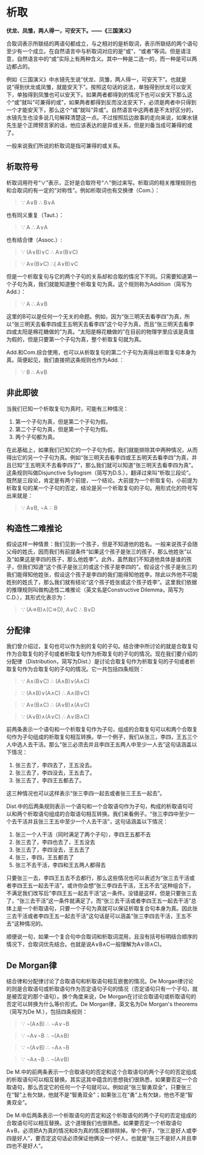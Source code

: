 # 析取

**伏龙、凤雏，两人得一，可安天下。——《三国演义》**

合取词表示所联结的两语句都成立，与之相对的是析取词，表示所联结的两个语句至少有一个成立。在自然语言中与析取词对应的是“或”，“或者”等词。但是请注意，自然语言中的“或”实际上有两种含义。其中一种是二选一的，而一种是可以两边都占的。

例如《三国演义》中水镜先生说“伏龙、凤雏，两人得一，可安天下”。也就是说“得到伏龙或凤雏，就能安天下”。按照这句话的说法，单独得到伏龙可以安天下，单独得到凤雏也可以安天下。如果两者都得到的情况下也可以安天下那么这个“或”就叫“可兼得的或”，如果两者都得到反而没法安天下，必须是两者中只得到一个才能安天下，那么这个“或”就叫“异或”。自然语言中这两者是不太好区分的，水镜先生也没多说几句解释清楚这一点。不过按照后边故事的走向来说，如果水镜先生是个正牌预言家的话，他应该表达的是异或关系，但是刘备当成可兼得的或了。

一般来说我们所说的析取词是指可兼得的或关系。

## 析取符号

析取词用符号“∨”表示，正好是合取符号“∧”倒过来写。析取词的相关推理规则也和合取词的有一定的“对称性”。例如析取词也有交换律（Com.）：

> ∵ A∨B ∴ B∨A

也有同义重复（Taut.）：

> ∵ A ∴ A∨A

也有结合律（Assoc.）:

> ∵ (A∨B)∨C ∴ A∨(B∨C)

> ∵ A∨(B∨C) ∴( A∨B)∨C

但是一个析取复句与它的两个子句的关系却和合取的情况下不同。只需要知道第一个子句为真，我们就能知道整个析取复句为真。这个规则称为Addition（简写为Add.）：

> ∵ A ∴ A∨B

这里的B可以是任何一个无关的命题。例如，因为“张三明天去看李四”为真，所以“张三明天去看李四或王五明天去看李四”这个句子为真，而且“张三明天去看李四或太阳是棉花糖做的”为真。“太阳是棉花糖做的”在目前的物理学里应该是真值为假的，但是只要第一个子句为真，整个析取复句就为真。

Add.和Com.综合使用，也可以从析取复句的第二个子句为真得出析取复句本身为真。简便起见，我们直接把这条规则也作为Add.：

> ∵ B ∴ A∨B

## 非此即彼

当我们已知一个析取复句为真时，可能有三种情况：

1. 第一个子句为真，但是第二个子句为假。
1. 第二个子句为真，但是第一个子句为假。
1. 两个子句都为真。

在此基础上，如果我们已知它的一个子句为假，我们就能排除其中两种情况，从而得出它的另一个子句为真。例如“张三明天去看李四或王五明天去看李四”为真，并且已知“王五明天不去看李四了”，那么我们就可以知道“张三明天去看李四为真”。这条规则叫做Disjunctive Syllogism（简写为D.S.），翻译过来叫“析取三段论”。既然是三段论，肯定是有两个前提，一个结论。大前提为一个析取复句，小前提为析取复句的某一个子句的否定，结论是另一个析取复句的子句。用形式化的符号写出来就是：

> ∵ A∨B, ¬A ∴ B

## 构造性二难推论

假设这样一种情景：我们见到一个孩子，但是不知道他的姓名。一般来说孩子会随父母的姓氏，因而我们有前提条件“如果这个孩子是张三的孩子，那么他姓张”以及“如果这是李四的孩子，那么他姓李”。此外，虽然我们不知道他具体是谁的孩子，但我们知道“这个孩子是张三的或这个孩子是李四的”。假设这个孩子是张三的我们能得知他姓张，假设这个孩子是李四的我们能得知他姓李。除此以外他不可能姓别的姓氏了，那么我们就有结论“这个孩子姓张或这个孩子姓李”。这里我们依据的推理规则叫做构造性二难推论（英文名是Constructive Dilemma，简写为C.D.），其形式化表示为：

> ∵ (A⇒B)∧(C⇒D), A∨C ∴ B∨D

## 分配律

我们曾介绍过，复句也可以作为别的复句的子句。结合律中所讨论的就是合取复句作为合取复句的子句或者析取复句作为析取复句的子句的情况。现在我们要介绍的分配律（Distribution，简写为Dist.）是讨论合取复句作为析取复句的子句或者析取复句作为合取复句的子句的情况。它一共包括四条规则：

> ∵ A∧(B∨C) ∴ (A∧B)∨(A∧C)

> ∵ (A∧B)∨(A∧C) ∴ A∧(B∨C)

> ∵ A∨(B∧C) ∴ (A∨B)∧(A∨C)

> ∵ (A∨B)∧(A∨C) ∴ A∨(B∧C)

前两条表示一个语句和一个析取复句作为子句，组成的合取复句可以和两个合取复句作为子句组成的析取复句相互转换。举一个例子，我们从张三，李四，王五三个人中选人去干活。那么“张三必须去并且李四王五两人中至少一人去”这句话涵盖以下情况：

1. 张三去了，李四去了，王五没去。
1. 张三去了，李四没去，王五去了。
1. 张三去了，李四王五都去了。

这三种情况也可以这样表示“张三李四一起去或者张三王五一起去”。

Dist.中的后两条规则表示一个语句和一个合取语句作为子句，构成的析取语句可以和两个析取语句组成的合取语句相互转换。我们来看例子。“张三李四中至少一个去干活并且张三王五中至少一个人去干活”，这句话涵盖以下情况：

1. 张三一个人干活（同时满足了两个子句），李四王五都不去
1. 张三去了，李四也去了，王五没去
1. 张三去了，李四没去，王五去了
1. 张三，李四，王五都去了
1. 张三不去干活，李四和王五两人都得去

只要张三一去，李四王五去不去都行，那么这些情况也可以表述为“张三去干活或者李四王五一起去干活”。或许你会想“张三李四去干活，王五不去”这种组合下，不满足我们改写后“李四王五一起去干活”这一条件。没错是这样，但是只要张三去了，“张三去干活”这一条件就满足了。而“张三去干活或者李四王五一起去干活”总体上是一个析取语句，只要一个子句为真就可以保证析取复合句本身为真。因此张三去干活或者李四王五一起去干活”这句话是可以涵盖“张三李四去干活，王五不去”这种情况的。

顺便说一句，如果一个复合句中合取词和析取词混用，且没有括号标明结合顺序的情况下，合取词优先结合。也就是说A∨B∧C一般理解为A∨(B∧C)。

## De Morgan律

结合律和分配律讨论了合取语句和析取语句相互嵌套的情况。De Morgan律讨论的则是合取语句或析取语句作为否定语句子句的情况（否定语句只有一个子句，就是被否定的那个语句）。换个角度来说，De Morgan在讨论合取语句或析取语句的否定可以转换为什么等价形式。De Morgan律，英文名为De Morgan's theorems（简写为De M.），包括四条规则：

> ∵ ¬(A∧B) ∴ ¬A∨¬B

> ∵ ¬A∨¬B ∴ ¬(A∧B)

> ∵ ¬(A∨B) ∴ ¬A∧¬B

> ∵ ¬A∧¬B ∴ ¬(A∨B)

De M.中的前两条表示一个合取语句的否定和这个合取语句的两个子句的否定组成的析取语句可以相互替换。其实这其中蕴含的思想我们很熟悉，如果要否定一个合取语句，那么否定它的任何一个子句就可以。例如说“张三智勇双全”，只要张三在“智”上有欠缺，他就不是“智勇双全”；如果张三在“勇”上有欠缺，他也不是“智勇双全”。

De M.中后两条表示一个析取语句的否定和这个析取语句的两个子句的否定组成的合取语句可以相互替换。这个道理我们也很熟悉。如果要否定一个析取语句A∨B，必须把A为真的情况和B为真的情况都排除掉。举个例子，“张三是好人或李四是好人”，要否定这句话必须保证他俩没一个好人，也就是“张三不是好人并且李四也不是好人”。
